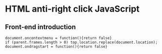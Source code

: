 # HTML anti-right click  JavaScript

## Front-end introduction

```
document.oncontextmenu = function(){return false}
if (parent.frames.length > 0) top.location.replace(document.location);
document.ondragstart = function(){return false}
```

